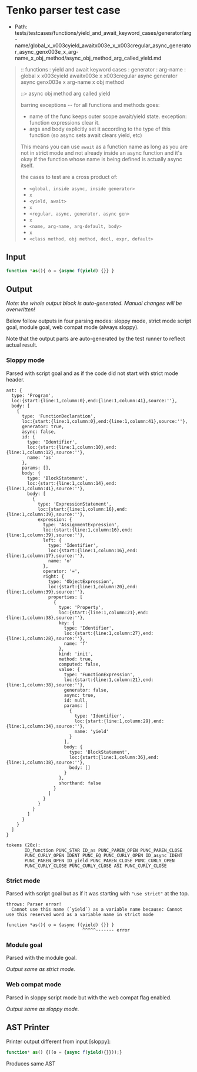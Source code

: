 # Tenko parser test case

- Path: tests/testcases/functions/yield_and_await_keyword_cases/generator/arg-name/global_x_x003cyield_awaitx003e_x_x003cregular_async_generator_async_genx003e_x_arg-name_x_obj_method/async_obj_method_arg_called_yield.md

> :: functions : yield and await keyword cases : generator : arg-name : global x x003cyield awaitx003e x x003cregular async generator async genx003e x arg-name x obj method
>
> ::> async obj method arg called yield
>
> barring exceptions -- for all functions and methods goes:
>
> - name of the func keeps outer scope await/yield state. exception: function expressions clear it.
> - args and body explicitly set it according to the type of this function (so async sets await clears yield, etc)
>
> This means you can use `await` as a function name as long as you are not in strict mode and not already inside an async function and it's okay if the function whose name is being defined is actually async itself.
>
> the cases to test are a cross product of:
>
> - `<global, inside async, inside generator>` 
> - `x` 
> - `<yield, await>`
> - `x` 
> - `<regular, async, generator, async gen>`
> - `x` 
> - `<name, arg-name, arg-default, body>`
> - `x`
> - `<class method, obj method, decl, expr, default>`

## Input

`````js
function *as(){ o = {async f(yield) {}} }
`````

## Output

_Note: the whole output block is auto-generated. Manual changes will be overwritten!_

Below follow outputs in four parsing modes: sloppy mode, strict mode script goal, module goal, web compat mode (always sloppy).

Note that the output parts are auto-generated by the test runner to reflect actual result.

### Sloppy mode

Parsed with script goal and as if the code did not start with strict mode header.

`````
ast: {
  type: 'Program',
  loc:{start:{line:1,column:0},end:{line:1,column:41},source:''},
  body: [
    {
      type: 'FunctionDeclaration',
      loc:{start:{line:1,column:0},end:{line:1,column:41},source:''},
      generator: true,
      async: false,
      id: {
        type: 'Identifier',
        loc:{start:{line:1,column:10},end:{line:1,column:12},source:''},
        name: 'as'
      },
      params: [],
      body: {
        type: 'BlockStatement',
        loc:{start:{line:1,column:14},end:{line:1,column:41},source:''},
        body: [
          {
            type: 'ExpressionStatement',
            loc:{start:{line:1,column:16},end:{line:1,column:39},source:''},
            expression: {
              type: 'AssignmentExpression',
              loc:{start:{line:1,column:16},end:{line:1,column:39},source:''},
              left: {
                type: 'Identifier',
                loc:{start:{line:1,column:16},end:{line:1,column:17},source:''},
                name: 'o'
              },
              operator: '=',
              right: {
                type: 'ObjectExpression',
                loc:{start:{line:1,column:20},end:{line:1,column:39},source:''},
                properties: [
                  {
                    type: 'Property',
                    loc:{start:{line:1,column:21},end:{line:1,column:38},source:''},
                    key: {
                      type: 'Identifier',
                      loc:{start:{line:1,column:27},end:{line:1,column:28},source:''},
                      name: 'f'
                    },
                    kind: 'init',
                    method: true,
                    computed: false,
                    value: {
                      type: 'FunctionExpression',
                      loc:{start:{line:1,column:21},end:{line:1,column:38},source:''},
                      generator: false,
                      async: true,
                      id: null,
                      params: [
                        {
                          type: 'Identifier',
                          loc:{start:{line:1,column:29},end:{line:1,column:34},source:''},
                          name: 'yield'
                        }
                      ],
                      body: {
                        type: 'BlockStatement',
                        loc:{start:{line:1,column:36},end:{line:1,column:38},source:''},
                        body: []
                      }
                    },
                    shorthand: false
                  }
                ]
              }
            }
          }
        ]
      }
    }
  ]
}

tokens (20x):
       ID_function PUNC_STAR ID_as PUNC_PAREN_OPEN PUNC_PAREN_CLOSE
       PUNC_CURLY_OPEN IDENT PUNC_EQ PUNC_CURLY_OPEN ID_async IDENT
       PUNC_PAREN_OPEN ID_yield PUNC_PAREN_CLOSE PUNC_CURLY_OPEN
       PUNC_CURLY_CLOSE PUNC_CURLY_CLOSE ASI PUNC_CURLY_CLOSE
`````

### Strict mode

Parsed with script goal but as if it was starting with `"use strict"` at the top.

`````
throws: Parser error!
  Cannot use this name (`yield`) as a variable name because: Cannot use this reserved word as a variable name in strict mode

function *as(){ o = {async f(yield) {}} }
                             ^^^^^------- error
`````


### Module goal

Parsed with the module goal.

_Output same as strict mode._

### Web compat mode

Parsed in sloppy script mode but with the web compat flag enabled.

_Output same as sloppy mode._

## AST Printer

Printer output different from input [sloppy]:

````js
function* as() {((o = {async f(yield){}}));}
````

Produces same AST
